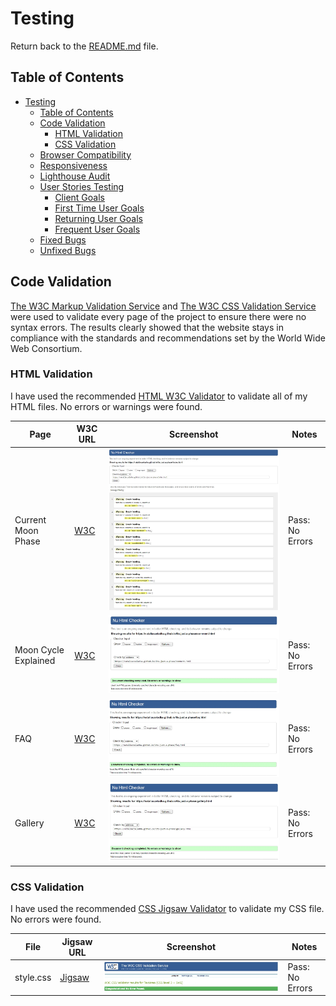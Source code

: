 # Testing

Return back to the [README.md](README.md) file.

## Table of Contents

- [Testing](#testing)
  - [Table of Contents](#table-of-contents)
  - [Code Validation](#code-validation)
    - [HTML Validation](#html-validation)
    - [CSS Validation](#css-validation)
  - [Browser Compatibility](#browser-compatibility)
  - [Responsiveness](#responsiveness)
  - [Lighthouse Audit](#lighthouse-audit)
  - [User Stories Testing](#user-stories-testing)
    - [Client Goals](#client-goals)
    - [First Time User Goals](#first-time-user-goals)
    - [Returning User Goals](#returning-user-goals)
    - [Frequent User Goals](#frequent-user-goals)
  - [Fixed Bugs](#fixed-bugs)
  - [Unfixed Bugs](#unfixed-bugs)

## Code Validation

[The W3C Markup Validation Service](https://validator.w3.org/) and [The W3C CSS Validation Service](https://jigsaw.w3.org/css-validator/) were used to validate every page of the project to ensure there were no syntax errors. The results clearly showed that the website stays in compliance with the standards and recommendations set by the World Wide Web Consortium.

### HTML Validation

I have used the recommended [HTML W3C Validator](https://validator.w3.org) to validate all of my HTML files. No errors or warnings were found.

| Page | W3C URL | Screenshot | Notes |
| --- | --- | --- | --- |
| Current Moon Phase | [W3C](https://validator.w3.org/nu/?doc=https%3A%2F%2Fnataliaczeladka.github.io%2Fits-just-a-phase%2Findex.html) | ![index.html validation](docs/index.html_validation.webp) | Pass: No Errors |
| Moon Cycle Explained | [W3C](https://validator.w3.org/nu/?doc=https%3A%2F%2Fnataliaczeladka.github.io%2Fits-just-a-phase%2Fcomment.html) | ![comment.html validation](docs/comment.html_validation.webp) | Pass: No Errors |
| FAQ | [W3C](https://validator.w3.org/nu/?doc=https%3A%2F%2Fnataliaczeladka.github.io%2Fits-just-a-phase%2Ffaq.html) | ![faq.html validation](docs/faq.html_validation.webp) | Pass: No Errors |
| Gallery | [W3C](https://validator.w3.org/nu/?doc=https%3A%2F%2Fnataliaczeladka.github.io%2Fits-just-a-phase%2Fgallery.html) | ![gallery.html validation](docs/gallery.html_validation.webp) | Pass: No Errors |

### CSS Validation

I have used the recommended [CSS Jigsaw Validator](https://jigsaw.w3.org/css-validator) to validate my CSS file. No errors were found.

| File | Jigsaw URL | Screenshot | Notes |
| --- | --- | --- | --- |
| style.css | [Jigsaw](https://jigsaw.w3.org/css-validator) | ![style.css validation](docs/style.css_validation.webp) | Pass: No Errors |